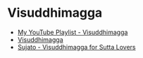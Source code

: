 # Visuddhimagga

- [My YouTube Playlist - Visuddhimagga](https://www.youtube.com/playlist?list=PLk74A6Qy7X1TOOdwnHQbY0d0ZAQ_qslPy)
- [Visuddhimagga](https://www.youtube.com/playlist?list=PLk74A6Qy7X1TOOdwnHQbY0d0ZAQ_qslPy)
- [Sujato - Visuddhimagga for Sutta Lovers](https://www.youtube.com/playlist?list=PL70fWqztn7OXj_lLAtUXbzI9S3ShQVc9R)
